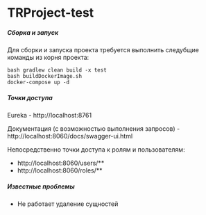 # TRProject-test

##### Сборка и запуск

Для сборки и запуска проекта требуется выполнить следубщие команды из корня проекта:

    bash gradlew clean build -x test
    bash buildDockerImage.sh
    docker-compose up -d 
    
    
##### Точки доступа

Eureka - http://localhost:8761

Документация (с возможностью выполнения запросов) - http://localhost:8060/docs/swagger-ui.html

Непосредственно точки доступа к ролям и пользователям:
- http://localhost:8060/users/**
- http://localhost:8060/roles/**

##### Известные проблемы

- Не работает удаление сущностей